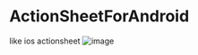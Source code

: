 ActionSheetForAndroid
=====================

like ios actionsheet
![image](https://github.com/wufenglong/ActionSheetForAndroid/Screenshot_2014-11-11-14-57-14.png)
